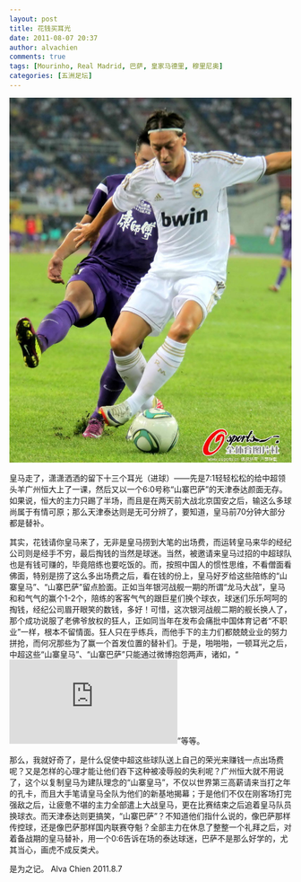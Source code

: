 ```yaml
---
layout: post
title: 花钱买耳光
date: 2011-08-07 20:37
author: alvachien
comments: true
tags: [Mourinho, Real Madrid, 巴萨, 皇家马德里, 穆里尼奥]
categories: [五洲足坛]
---
```


![飘逸灵动的272](/assets/uploads/2011/08/789_446781_215471.jpg)

皇马走了，潇潇洒洒的留下十三个耳光（进球）——先是7:1轻轻松松的给中超领头羊广州恒大上了一课，然后又以一个6:0号称“山寨巴萨”的天津泰达颜面无存。如果说，恒大的主力只踢了半场，而且是在两天前大战北京国安之后，输这么多球尚属于有情可原；那么天津泰达则是无可分辨了，要知道，皇马前70分钟大部分都是替补。

其实，花钱请你皇马来了，无非是皇马捞到大笔的出场费，而运转皇马来华的经纪公司则是经手不穷，最后掏钱的当然是球迷。当然，被邀请来皇马过招的中超球队也是有钱可赚的，毕竟陪练也要吃饭的。而，按照中国人的惯性思维，不看僧面看佛面，特别是捞了这么多出场费之后，看在钱的份上，皇马好歹给这些陪练的“山寨皇马”、“山寨巴萨”留点脸面。正如当年银河战舰一期的所谓“龙马大战”，皇马和和气气的赢个1-2个，陪练的客客气气的跟巨星们换个球衣，球迷们乐乐呵呵的掏钱，经纪公司眉开眼笑的数钱，多好！可惜，这次银河战舰二期的舰长换人了，那个成功说服了老佛爷放权的狂人，正如同当年在发布会痛批中国体育记者“不职业”一样，根本不留情面。狂人只在乎练兵，而他手下的主力们都兢兢业业的努力拼抢，而何况那些为了赢一个首发位置的替补们。于是，啪啪啪，一顿耳光之后，中超这些“山寨皇马”、“山寨巴萨”只能通过微博抱怨两声，诸如，“![被反客为主](http://sports.sina.com.cn/j/2011-08-07/20035693120.shtml)”等等。

那么，我就好奇了，是什么促使中超这些球队送上自己的荣光来赚钱一点出场费呢？又是怎样的心理才能让他们吞下这种被凌辱般的失利呢？广州恒大就不用说了，这个以复制皇马为建队理念的“山寨皇马”，不仅以世界第三高薪请来当打之年的孔卡，而且大手笔请皇马全队为他们的新基地揭幕；于是他们不仅在刚客场打完强敌之后，让疲惫不堪的主力全部遣上大战皇马，更在比赛结束之后追着皇马队员换球衣。而天津泰达则更搞笑，“山寨巴萨”？不知道他们指什么说的，像巴萨那样传控球，还是像巴萨那样国内联赛夺魁？全部主力在休息了整整一个礼拜之后，对着备战期的皇马替补，用一个0:6告诉在场的泰达球迷，巴萨不是那么好学的，尤其当心，画虎不成反类犬。

是为之记。
Alva Chien
2011.8.7
